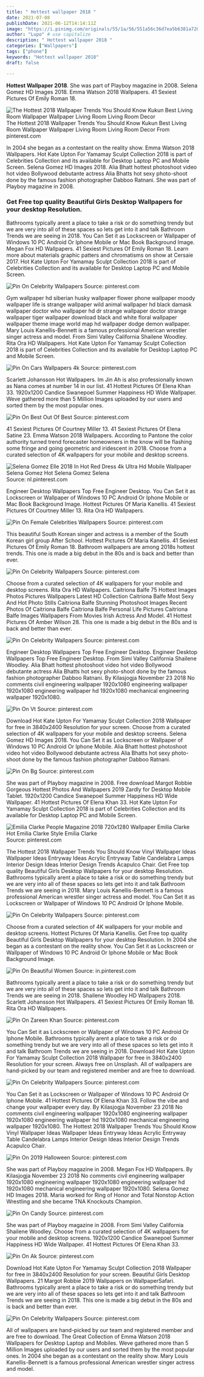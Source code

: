```yaml
---
title: " Hottest wallpaper 2018 "
date: 2021-07-08
publishDate: 2021-06-12T14:14:11Z
image: "https://i.pinimg.com/originals/55/1a/56/551a56c36d7ea5b6381a7201762835db.jpg"
author: "Lupo" # use capitalize
description: " Hottest wallpaper 2018 "
categories: ["Wallpapers"]
tags: ["phone"]
keywords: "Hottest wallpaper 2018"
draft: false

---
```



**Hottest Wallpaper 2018**. She was part of Playboy magazine in 2008. Selena Gomez HD Images 2018. Emma Watson 2018 Wallpapers. 41 Sexiest Pictures Of Emily Roman 18.

![The Hottest 2018 Wallpaper Trends You Should Know Kukun Best Living Room Wallpaper Wallpaper Living Room Living Room Decor](https://i.pinimg.com/originals/08/9f/da/089fda53d15be7f70d488dc9b060e479.png "The Hottest 2018 Wallpaper Trends You Should Know Kukun Best Living Room Wallpaper Wallpaper Living Room Living Room Decor")
The Hottest 2018 Wallpaper Trends You Should Know Kukun Best Living Room Wallpaper Wallpaper Living Room Living Room Decor From pinterest.com


In 2004 she began as a contestant on the reality show. Emma Watson 2018 Wallpapers. Hot Kate Upton For Yamamay Sculpt Collection 2018 is part of Celebrities Collection and its available for Desktop Laptop PC and Mobile Screen. Selena Gomez HD Images 2018. Alia Bhatt hottest photoshoot video hot video Bollywood debutante actress Alia Bhatts hot sexy photo-shoot done by the famous fashion photographer Dabboo Ratnani. She was part of Playboy magazine in 2008.

### Get Free top quality Beautiful Girls Desktop Wallpapers for your desktop Resolution.

Bathrooms typically arent a place to take a risk or do something trendy but we are very into all of these spaces so lets get into it and talk Bathroom Trends we are seeing in 2018. You Can Set it as Lockscreen or Wallpaper of Windows 10 PC Android Or Iphone Mobile or Mac Book Background Image. Megan Fox HD Wallpapers. 41 Sexiest Pictures Of Emily Roman 18. Learn more about materials graphic patters and chromatisms on show at Cersaie 2017. Hot Kate Upton For Yamamay Sculpt Collection 2018 is part of Celebrities Collection and its available for Desktop Laptop PC and Mobile Screen.


![Pin On Celebrity Wallpapers](https://i.pinimg.com/736x/1e/0b/c3/1e0bc3114977ff5f8968f523ad857a31.jpg "Pin On Celebrity Wallpapers")
Source: pinterest.com

Gym wallpaper hd siberian husky wallpaper flower phone wallpaper moody wallpaper life is strange wallpaper wild animal wallpaper hd black damask wallpaper doctor who wallpaper hd dr strange wallpaper doctor strange wallpaper tiger wallpaper download black and white floral wallpaper wallpaper theme image world map hd wallpaper dodge demon wallpaper. Mary Louis Kanellis-Bennett is a famous professional American wrestler singer actress and model. From Simi Valley California Shailene Woodley. Rita Ora HD Wallpapers. Hot Kate Upton For Yamamay Sculpt Collection 2018 is part of Celebrities Collection and its available for Desktop Laptop PC and Mobile Screen.

![Pin On Cars Wallpapers 4k](https://i.pinimg.com/originals/fe/bf/15/febf152b76635c38ce8451746d65152c.jpg "Pin On Cars Wallpapers 4k")
Source: pinterest.com

Scarlett Johansson Hot Wallpapers. Im Jin Ah is also professionally known as Nana comes at number 14 in our list. 41 Hottest Pictures Of Elena Khan 33. 1920x1200 Candice Swanepoel Summer Happiness HD Wide Wallpaper. Weve gathered more than 5 Million Images uploaded by our users and sorted them by the most popular ones.

![Pin On Best Out Of Best](https://i.pinimg.com/originals/3d/98/d6/3d98d6111c5467656c6d40a45bbb5257.jpg "Pin On Best Out Of Best")
Source: pinterest.com

41 Sexiest Pictures Of Courtney Miller 13. 41 Sexiest Pictures Of Elena Satine 23. Emma Watson 2018 Wallpapers. According to Pantone the color authority turned trend forecaster homeowners in the know will be flashing some fringe and going geometric and iridescent in 2018. Choose from a curated selection of 4K wallpapers for your mobile and desktop screens.

![Selena Gomez Elle 2018 In Hot Red Dress 4k Ultra Hd Mobile Wallpaper Selena Gomez Hot Selena Gomez Selena](https://i.pinimg.com/originals/ff/ff/8c/ffff8cd7648eede5a9f439ad180d24b4.jpg "Selena Gomez Elle 2018 In Hot Red Dress 4k Ultra Hd Mobile Wallpaper Selena Gomez Hot Selena Gomez Selena")
Source: nl.pinterest.com

Engineer Desktop Wallpapers Top Free Engineer Desktop. You Can Set it as Lockscreen or Wallpaper of Windows 10 PC Android Or Iphone Mobile or Mac Book Background Image. Hottest Pictures Of Maria Kanellis. 41 Sexiest Pictures Of Courtney Miller 13. Rita Ora HD Wallpapers.

![Pin On Female Celebrities Wallpapers](https://i.pinimg.com/736x/08/91/fa/0891fac43af8832e3da330a8a99104e1.jpg "Pin On Female Celebrities Wallpapers")
Source: pinterest.com

This beautiful South Korean singer and actress is a member of the South Korean girl group After School. Hottest Pictures Of Maria Kanellis. 41 Sexiest Pictures Of Emily Roman 18. Bathroom wallpapers are among 2018s hottest trends. This one is made a big debut in the 80s and is back and better than ever.

![Pin On Celebrity Wallpapers](https://i.pinimg.com/736x/60/e7/63/60e76389701da7a66c919e162777f851.jpg "Pin On Celebrity Wallpapers")
Source: pinterest.com

Choose from a curated selection of 4K wallpapers for your mobile and desktop screens. Rita Ora HD Wallpapers. Caitriona Balfe 75 Hottest Images Photos Pictures Wallpapers Latest HD Collection Caitriona Balfe Most Sexy And Hot Photo Stills Caitriona Balfe Stunning Photoshoot Images Recent Photos Of Caitriona Balfe Caitriona Balfe Personal Life Pictures Caitriona Balfe Images Wallpapers From Movies Irish Actress And Model. 41 Hottest Pictures Of Amber Wilson 28. This one is made a big debut in the 80s and is back and better than ever.

![Pin On Celebrity Wallpapers](https://i.pinimg.com/736x/63/6f/d3/636fd370c7ec8c7329db494c6e0139a0.jpg "Pin On Celebrity Wallpapers")
Source: pinterest.com

Engineer Desktop Wallpapers Top Free Engineer Desktop. Engineer Desktop Wallpapers Top Free Engineer Desktop. From Simi Valley California Shailene Woodley. Alia Bhatt hottest photoshoot video hot video Bollywood debutante actress Alia Bhatts hot sexy photo-shoot done by the famous fashion photographer Dabboo Ratnani. By Kilasjogja November 23 2018 No comments civil engineering wallpaper 1920x1080 engineering wallpaper 1920x1080 engineering wallpaper hd 1920x1080 mechanical engineering wallpaper 1920x1080.

![Pin On Vt](https://i.pinimg.com/originals/71/a9/96/71a9964bc2072cf9453bc729de4feaa2.jpg "Pin On Vt")
Source: pinterest.com

Download Hot Kate Upton For Yamamay Sculpt Collection 2018 Wallpaper for free in 3840x2400 Resolution for your screen. Choose from a curated selection of 4K wallpapers for your mobile and desktop screens. Selena Gomez HD Images 2018. You Can Set it as Lockscreen or Wallpaper of Windows 10 PC Android Or Iphone Mobile. Alia Bhatt hottest photoshoot video hot video Bollywood debutante actress Alia Bhatts hot sexy photo-shoot done by the famous fashion photographer Dabboo Ratnani.

![Pin On Bg](https://i.pinimg.com/236x/c3/88/82/c38882b8d1b06de93f53fdbc7330b382.jpg "Pin On Bg")
Source: pinterest.com

She was part of Playboy magazine in 2008. Free download Margot Robbie Gorgeous Hottest Photos And Wallpapers 2019 Zardly for Desktop Mobile Tablet. 1920x1200 Candice Swanepoel Summer Happiness HD Wide Wallpaper. 41 Hottest Pictures Of Elena Khan 33. Hot Kate Upton For Yamamay Sculpt Collection 2018 is part of Celebrities Collection and its available for Desktop Laptop PC and Mobile Screen.

![Emilia Clarke People Magazine 2018 720x1280 Wallpaper Emilia Clarke Hot Emilia Clarke Style Emilia Clarke](https://i.pinimg.com/736x/bc/81/41/bc814164ad0ca1811c7e1b65ab9d88b8.jpg "Emilia Clarke People Magazine 2018 720x1280 Wallpaper Emilia Clarke Hot Emilia Clarke Style Emilia Clarke")
Source: pinterest.com

The Hottest 2018 Wallpaper Trends You Should Know Vinyl Wallpaper Ideas Wallpaper Ideas Entryway Ideas Acrylic Entryway Table Candelabra Lamps Interior Design Ideas Interior Design Trends Acapulco Chair. Get Free top quality Beautiful Girls Desktop Wallpapers for your desktop Resolution. Bathrooms typically arent a place to take a risk or do something trendy but we are very into all of these spaces so lets get into it and talk Bathroom Trends we are seeing in 2018. Mary Louis Kanellis-Bennett is a famous professional American wrestler singer actress and model. You Can Set it as Lockscreen or Wallpaper of Windows 10 PC Android Or Iphone Mobile.

![Pin On Celebrity Wallpapers](https://i.pinimg.com/736x/9e/6e/75/9e6e7582846d7a05c456930625202138.jpg "Pin On Celebrity Wallpapers")
Source: pinterest.com

Choose from a curated selection of 4K wallpapers for your mobile and desktop screens. Hottest Pictures Of Maria Kanellis. Get Free top quality Beautiful Girls Desktop Wallpapers for your desktop Resolution. In 2004 she began as a contestant on the reality show. You Can Set it as Lockscreen or Wallpaper of Windows 10 PC Android Or Iphone Mobile or Mac Book Background Image.

![Pin On Beautiful Women](https://i.pinimg.com/736x/96/e0/af/96e0af1c0815cc46204f8fd3590e032e.jpg "Pin On Beautiful Women")
Source: in.pinterest.com

Bathrooms typically arent a place to take a risk or do something trendy but we are very into all of these spaces so lets get into it and talk Bathroom Trends we are seeing in 2018. Shailene Woodley HD Wallpapers 2018. Scarlett Johansson Hot Wallpapers. 41 Sexiest Pictures Of Emily Roman 18. Rita Ora HD Wallpapers.

![Pin On Zareen Khan](https://i.pinimg.com/originals/84/8c/84/848c84ac7f058dd9136de968d635fe2d.jpg "Pin On Zareen Khan")
Source: pinterest.com

You Can Set it as Lockscreen or Wallpaper of Windows 10 PC Android Or Iphone Mobile. Bathrooms typically arent a place to take a risk or do something trendy but we are very into all of these spaces so lets get into it and talk Bathroom Trends we are seeing in 2018. Download Hot Kate Upton For Yamamay Sculpt Collection 2018 Wallpaper for free in 3840x2400 Resolution for your screen. Always free on Unsplash. All of wallpapers are hand-picked by our team and registered member and are free to download.

![Pin On Celebrity Wallpapers](https://i.pinimg.com/originals/d7/f5/40/d7f54050b46081e36bd5baf7ca209cd2.jpg "Pin On Celebrity Wallpapers")
Source: pinterest.com

You Can Set it as Lockscreen or Wallpaper of Windows 10 PC Android Or Iphone Mobile. 41 Hottest Pictures Of Elena Khan 33. Follow the vibe and change your wallpaper every day. By Kilasjogja November 23 2018 No comments civil engineering wallpaper 1920x1080 engineering wallpaper 1920x1080 engineering wallpaper hd 1920x1080 mechanical engineering wallpaper 1920x1080. The Hottest 2018 Wallpaper Trends You Should Know Vinyl Wallpaper Ideas Wallpaper Ideas Entryway Ideas Acrylic Entryway Table Candelabra Lamps Interior Design Ideas Interior Design Trends Acapulco Chair.

![Pin On 2019 Halloween](https://i.pinimg.com/originals/e6/a7/30/e6a730a5aa5d4df03da1bb9cdf8e1b6d.png "Pin On 2019 Halloween")
Source: pinterest.com

She was part of Playboy magazine in 2008. Megan Fox HD Wallpapers. By Kilasjogja November 23 2018 No comments civil engineering wallpaper 1920x1080 engineering wallpaper 1920x1080 engineering wallpaper hd 1920x1080 mechanical engineering wallpaper 1920x1080. Selena Gomez HD Images 2018. Maria worked for Ring of Honor and Total Nonstop Action Wrestling and she became TNA Knockouts Champion.

![Pin On Candy](https://i.pinimg.com/originals/72/c9/42/72c94205e30ebcef7ab219aeeb59f8d9.jpg "Pin On Candy")
Source: pinterest.com

She was part of Playboy magazine in 2008. From Simi Valley California Shailene Woodley. Choose from a curated selection of 4K wallpapers for your mobile and desktop screens. 1920x1200 Candice Swanepoel Summer Happiness HD Wide Wallpaper. 41 Hottest Pictures Of Elena Khan 33.

![Pin On Ak](https://i.pinimg.com/originals/26/bb/70/26bb70ed659d9d55b49b5fde8539c4ee.jpg "Pin On Ak")
Source: pinterest.com

Download Hot Kate Upton For Yamamay Sculpt Collection 2018 Wallpaper for free in 3840x2400 Resolution for your screen. Beautiful Girls Desktop Wallpapers. 21 Margot Robbie 2019 Wallpapers on WallpaperSafari. Bathrooms typically arent a place to take a risk or do something trendy but we are very into all of these spaces so lets get into it and talk Bathroom Trends we are seeing in 2018. This one is made a big debut in the 80s and is back and better than ever.

![Pin On Celebrity Wallpapers](https://i.pinimg.com/originals/55/1a/56/551a56c36d7ea5b6381a7201762835db.jpg "Pin On Celebrity Wallpapers")
Source: pinterest.com

All of wallpapers are hand-picked by our team and registered member and are free to download. The Great Collection of Emma Watson 2018 Wallpapers for Desktop Laptop and Mobiles. Weve gathered more than 5 Million Images uploaded by our users and sorted them by the most popular ones. In 2004 she began as a contestant on the reality show. Mary Louis Kanellis-Bennett is a famous professional American wrestler singer actress and model.

